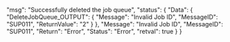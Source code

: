 ﻿
"msg": "Successfully deleted the job queue",
    "status": {
        "Data": {
            "DeleteJobQueue_OUTPUT": {
                "Message": "Invalid Job ID",
                "MessageID": "SUP011",
                "ReturnValue": "2"
            }
        },
        "Message": "Invalid Job ID",
        "MessageID": "SUP011",
        "Return": "Error",
        "Status": "Error",
        "retval": true
    }
}
